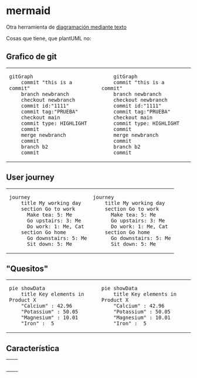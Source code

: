 # mermaid

Otra herramienta de [diagramación mediante texto](https://mermaid.js.org/)

Cosas que tiene, que plantUML no:

## Grafico de git

<div align=center>

<table><tr><td>
  
```
gitGraph
    commit "this is a commit"
    branch newbranch
    checkout newbranch
    commit id:"1111"
    commit tag:"PRUEBA"
    checkout main
    commit type: HIGHLIGHT
    commit
    merge newbranch
    commit
    branch b2
    commit
 ```
</td><td>
  
```mermaid
    gitGraph
    commit "this is a commit"
    branch newbranch
    checkout newbranch
    commit id:"1111"
    commit tag:"PRUEBA"
    checkout main
    commit type: HIGHLIGHT
    commit
    merge newbranch
    commit
    branch b2
    commit
```
</td></tr></table>
</div>
  
## User journey

<div align=center>

<table><tr><td>

```
journey
    title My working day
    section Go to work
      Make tea: 5: Me
      Go upstairs: 3: Me
      Do work: 1: Me, Cat
    section Go home
      Go downstairs: 5: Me
      Sit down: 5: Me
```
</td><td>
  
```mermaid
journey
    title My working day
    section Go to work
      Make tea: 5: Me
      Go upstairs: 3: Me
      Do work: 1: Me, Cat
    section Go home
      Go downstairs: 5: Me
      Sit down: 5: Me

```
</td></tr></table>
</div>

## "Quesitos"

<div align=center>

<table><tr><td>

```
pie showData
    title Key elements in Product X
    "Calcium" : 42.96
    "Potassium" : 50.05
    "Magnesium" : 10.01
    "Iron" :  5
```
</td><td>
  
```mermaid
pie showData
    title Key elements in Product X
    "Calcium" : 42.96
    "Potassium" : 50.05
    "Magnesium" : 10.01
    "Iron" :  5
```
</td></tr></table>
</div>

## Característica

<div align=center>

<table><tr><td>

```
```
</td><td>
  
```mermaid
```
</td></tr></table>
</div>